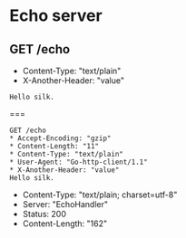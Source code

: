 # Echo server

## GET /echo

* Content-Type: "text/plain"
* X-Another-Header: "value"

```
Hello silk.
```

===

```
GET /echo
* Accept-Encoding: "gzip"
* Content-Length: "11"
* Content-Type: "text/plain"
* User-Agent: "Go-http-client/1.1"
* X-Another-Header: "value"
Hello silk.
```

* Content-Type: "text/plain; charset=utf-8"
* Server: "EchoHandler"
* Status: 200
* Content-Length: "162"
